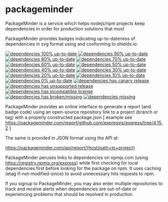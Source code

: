# packageminder
PackageMinder is a service which helps nodejs/npm projects keep dependencies in order for production solutions that *must* 

PackageMinder provides badges indicating up-to-dateness of dependencies in svg format using and conforming to shields.io:

[![dependencies 100% up-to-date][2]][1]
[![dependencies 90% up-to-date][3]][1]
[![dependencies 80% up-to-date][4]][1]
[![dependencies 70% up-to-date][5]][1]
[![dependencies 60% up-to-date][6]][1]
[![dependencies 50% up-to-date][7]][1]
[![dependencies 40% up-to-date][8]][1]
[![dependencies 30% up-to-date][9]][1]
[![dependencies 20% up-to-date][10]][1]
[![dependencies 10% up-to-date][11]][1]
[![dependencies 0% up-to-date][12]][1]
[![dependencies has canary release][13]][1]
[![dependencies has unsupported release][14]][1]
[![dependencies has incompatible license][15]][1]
[![dependencies has broken/missing][16]][1]
[![dependencies missing][17]][1]


PackageMinder provides an online interface to generate a report (and badge code) using an open-source repository link to a project (branch or tag) with a properly constructed package.json [ example see https://packageminder.com/report/github.com/expressjs/express/tree/4.15.2 ]

The same is provided in JSON format using the API at:

https://packageminder.com/api/report/{host/path+to+project} 

PackageMinder peruses links to dependencies on npmjs.com (using https://registry.npmjs.org/express) while first checking for local dependencies first before looking for the package on npm. It uses caching (etag if-not-modified-since) to avoid unnecessary hits requests to npm. 

If you signup to PackageMinder, you may also enter multiple repositories to track and receive alerts when dependencies are out-of-date or experiencing problems that should be resolved in production.

























[1]: http://packageminder.com/sample_report
[2]: https://img.shields.io/badge/dependencies-100%25-44CC11.svg (dependencies 100% up-to-date)
[3]: https://img.shields.io/badge/dependencies-90%25-65CC12.svg (dependencies 90% up-to-date)
[4]: https://img.shields.io/badge/dependencies-80%25-84CC12.svg (dependencies 80% up-to-date)
[5]: https://img.shields.io/badge/dependencies-70%25-A3CC12.svg (dependencies 70% up-to-date)
[6]: https://img.shields.io/badge/dependencies-60%25-C2CC12.svg (dependencies 60% up-to-date)
[7]: https://img.shields.io/badge/dependencies-50%25-CCB612.svg (dependencies 50% up-to-date)
[8]: https://img.shields.io/badge/dependencies-40%25-CC9712.svg (dependencies 40% up-to-date)
[9]: https://img.shields.io/badge/dependencies-30%25-CC7812.svg (dependencies 30% up-to-date)
[10]: https://img.shields.io/badge/dependencies-20%25-CC5912.svg (dependencies 20% up-to-date)
[11]: https://img.shields.io/badge/dependencies-10%25-CC3A12.svg (dependencies 10% up-to-date)
[12]: https://img.shields.io/badge/dependencies-0%25-CC1B12.svg (dependencies 0% up-to-date)
[13]: https://img.shields.io/badge/dependencies-canary-CC1B12.svg (dependencies has canary release)
[14]: https://img.shields.io/badge/dependencies-unsupported-CC1B12.svg (dependencies has unsupported release)
[15]: https://img.shields.io/badge/dependencies-incompatible--license-CC1B12.svg (dependencies has incompatible license)
[16]: https://img.shields.io/badge/dependencies-broken--missing-CC1B12.svg (dependencies has broken/missing)
[17]: https://img.shields.io/badge/dependencies-missing-CC1B12.svg (dependencies is missing)
